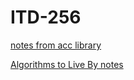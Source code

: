 # ITD-256
[notes from acc library](acc_library.ipynb)

[Algorithms to Live By notes](reading_notes.ipynb)